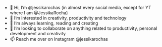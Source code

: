 - 👋 Hi, I’m @jessikarochas (in almost every social media, except for YT where I am @JessikaRocha)
- 👀 I’m interested in creativity, productivity and technology
- 🌱 I’m always learning, reading and creating
- 💞️ I’m looking to collaborate on anything related to productivity, personal development and creativity
- 📫 Reach me over on Instagram @jessikarochas

<!---
jessikarochas/jessikarochas is a ✨ special ✨ repository because its `README.md` (this file) appears on your GitHub profile.
You can click the Preview link to take a look at your changes.
--->
